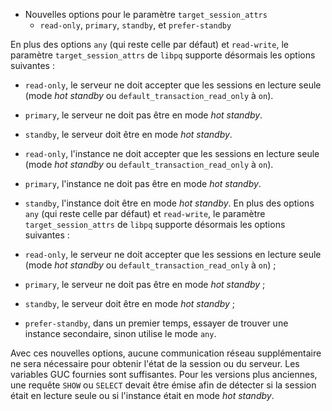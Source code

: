 <!--
Les commits sur ce sujet sont :

* https://commitfest.postgresql.org/32/1677/
* https://git.postgresql.org/gitweb/?p=postgresql.git;a=commit;h=ee28cacf619f4d9c23af5a80e1171a5adae97381

Discussion

* https://gitlab.dalibo.info/formation/workshops/-/issues/114

-->

<div class="slide-content">

* Nouvelles options pour le paramètre `target_session_attrs`
  * `read-only`, `primary`, `standby`, et `prefer-standby`

</div>

<div class="notes">

En plus des options `any` (qui reste celle par défaut) et `read-write`, le paramètre `target_session_attrs` de `libpq` supporte désormais les options suivantes :

* `read-only`, le serveur ne doit accepter que les sessions en lecture seule (mode _hot standby_ ou `default_transaction_read_only` à `on`).
* `primary`, le serveur ne doit pas être en mode _hot standby_.
* `standby`, le serveur doit être en mode _hot standby_.
* `read-only`, l'instance ne doit accepter que les sessions en lecture seule (mode _hot standby_ ou `default_transaction_read_only` à `on`).
* `primary`, l'instance ne doit pas être en mode _hot standby_.
* `standby`, l'instance doit être en mode _hot standby_.
En plus des options `any` (qui reste celle par défaut) et `read-write`, le
paramètre `target_session_attrs` de `libpq` supporte désormais les options
suivantes :

* `read-only`, le serveur ne doit accepter que les sessions en lecture seule
  (mode _hot standby_ ou `default_transaction_read_only` à `on`) ;
* `primary`, le serveur ne doit pas être en mode _hot standby_ ;
* `standby`, le serveur doit être en mode _hot standby_ ;
* `prefer-standby`, dans un premier temps, essayer de trouver une instance
  secondaire, sinon utilise le mode `any`.

Avec ces nouvelles options, aucune communication réseau supplémentaire ne sera nécessaire pour obtenir l'état de la session ou du serveur. Les variables GUC fournies sont suffisantes. Pour les versions plus anciennes, une requête `SHOW` ou `SELECT` devait être émise afin de détecter si la session était en lecture seule ou si l'instance était en mode _hot standby_.

</div>
